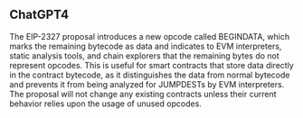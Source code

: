 ## ChatGPT4

The EIP-2327 proposal introduces a new opcode called BEGINDATA, which marks the remaining bytecode as data and indicates to EVM interpreters, static analysis tools, and chain explorers that the remaining bytes do not represent opcodes. This is useful for smart contracts that store data directly in the contract bytecode, as it distinguishes the data from normal bytecode and prevents it from being analyzed for JUMPDESTs by EVM interpreters. The proposal will not change any existing contracts unless their current behavior relies upon the usage of unused opcodes.
